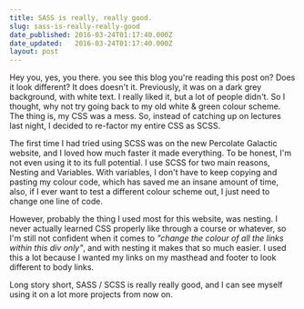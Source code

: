 ```yaml
---
title: SASS is really, really good.
slug: sass-is-really-really-good
date_published: 2016-03-24T01:17:40.000Z
date_updated:   2016-03-24T01:17:40.000Z
layout: post
---
```


Hey you, yes, you there. you see this blog you're reading this post on? Does it look different? It does doesn't it. Previously, it was on a dark grey background, with white text. I really liked it, but a lot of people didn't. So I thought, why not try going back to my old white & green colour scheme. The thing is, my CSS was a mess. So, instead of catching up on lectures last night, I decided to re-factor my entire CSS as SCSS. 

The first time I had tried using SCSS was on the new Percolate Galactic website, and I loved how much faster it made everything. To be honest, I'm not even using it to its full potential. I use SCSS for two main reasons, Nesting and Variables. With variables, I don't have to keep copying and pasting my colour code, which has saved me an insane amount of time, also, if I ever want to test a different colour scheme out, I just need to change one line of code. 

However, probably the thing I used most for this website, was nesting. I never actually learned CSS properly like through a course or whatever, so I'm still not confident when it comes to _"change the colour of all the links within this div only"_, and with nesting it makes that so much easier. I used this a lot because I wanted my links on my masthead and footer to look different to body links. 

Long story short, SASS / SCSS is really really good, and I can see myself using it on a lot more projects from now on. 
